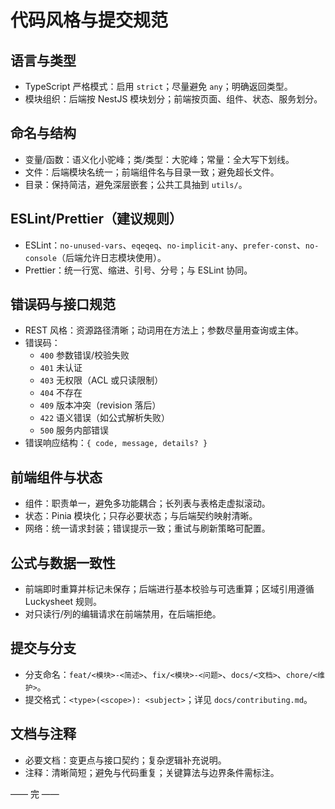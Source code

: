 # 代码风格与提交规范

## 语言与类型
- TypeScript 严格模式：启用 `strict`；尽量避免 `any`；明确返回类型。
- 模块组织：后端按 NestJS 模块划分；前端按页面、组件、状态、服务划分。

## 命名与结构
- 变量/函数：语义化小驼峰；类/类型：大驼峰；常量：全大写下划线。
- 文件：后端模块名统一；前端组件名与目录一致；避免超长文件。
- 目录：保持简洁，避免深层嵌套；公共工具抽到 `utils/`。

## ESLint/Prettier（建议规则）
- ESLint：`no-unused-vars`、`eqeqeq`、`no-implicit-any`、`prefer-const`、`no-console`（后端允许日志模块使用）。
- Prettier：统一行宽、缩进、引号、分号；与 ESLint 协同。

## 错误码与接口规范
- REST 风格：资源路径清晰；动词用在方法上；参数尽量用查询或主体。
- 错误码：
  - `400` 参数错误/校验失败
  - `401` 未认证
  - `403` 无权限（ACL 或只读限制）
  - `404` 不存在
  - `409` 版本冲突（revision 落后）
  - `422` 语义错误（如公式解析失败）
  - `500` 服务内部错误
- 错误响应结构：`{ code, message, details? }`

## 前端组件与状态
- 组件：职责单一，避免多功能耦合；长列表与表格走虚拟滚动。
- 状态：Pinia 模块化；只存必要状态；与后端契约映射清晰。
- 网络：统一请求封装；错误提示一致；重试与刷新策略可配置。

## 公式与数据一致性
- 前端即时重算并标记未保存；后端进行基本校验与可选重算；区域引用遵循 Luckysheet 规则。
- 对只读行/列的编辑请求在前端禁用，在后端拒绝。

## 提交与分支
- 分支命名：`feat/<模块>-<简述>`、`fix/<模块>-<问题>`、`docs/<文档>`、`chore/<维护>`。
- 提交格式：`<type>(<scope>): <subject>`；详见 `docs/contributing.md`。

## 文档与注释
- 必要文档：变更点与接口契约；复杂逻辑补充说明。
- 注释：清晰简短；避免与代码重复；关键算法与边界条件需标注。

—— 完 ——